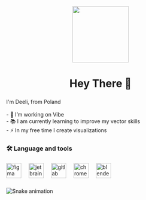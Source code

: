 <div align="center">
  <img height="150" src="https://i.imgur.com/PK84ckm.png"  />
</div>

###

<h1 align="center">Hey There 👋</h1>

###

<p align="left">I'm Deeli, from Poland<br><br>- 🔭 I’m working on Vibe<br>- 📚 I am currently learning to improve my vector skills<br>- ⚡ In my free time I create visualizations</p>

###

<h3 align="left">🛠 Language and tools</h3>

###

<div align="left">
  <img src="https://cdn.jsdelivr.net/gh/devicons/devicon/icons/figma/figma-original.svg" height="40" alt="figma logo"  />
  <img width="12" />
  <img src="https://cdn.jsdelivr.net/gh/devicons/devicon/icons/jetbrains/jetbrains-original.svg" height="40" alt="jetbrains logo"  />
  <img width="12" />
  <img src="https://cdn.jsdelivr.net/gh/devicons/devicon/icons/gitlab/gitlab-original.svg" height="40" alt="gitlab logo"  />
  <img width="12" />
  <img src="https://cdn.jsdelivr.net/gh/devicons/devicon/icons/chrome/chrome-original.svg" height="40" alt="chrome logo"  />
  <img width="12" />
  <img src="https://cdn.jsdelivr.net/gh/devicons/devicon/icons/blender/blender-original.svg" height="40" alt="blender logo"  />
</div>

###

<img src="https://raw.githubusercontent.com/itsmedeli/itsmedeli/output/snake.svg" alt="Snake animation" />

###
